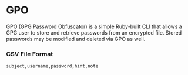# GPO
GPO (GPG Password Obfuscator) is a simple Ruby-built CLI that allows a GPG user to store and retrieve passwords from an encrypted file. Stored passwords may be modified and deleted via GPO as well.

### CSV File Format
`subject,username,password,hint,note`